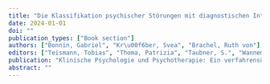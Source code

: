 ```yaml
---
title: "Die Klassifikation psychischer Störungen mit diagnostischen Interviews"
date: 2024-01-01
doi: ""
publication_types: ["Book section"]
authors: ["Bonnin, Gabriel", "Kr\u00f6ber, Svea", "Brachel, Ruth von"]
editors: ["Teismann, Tobias", "Thoma, Patrizia", "Taubner, S.", "Wannem\u00fcller, Andre", "Sydow, K. von"]
publication: "Klinische Psychologie und Psychotherapie: Ein verfahrensübergreifendes Lehr- und Lernbuch"
abstract: ""
---
```

